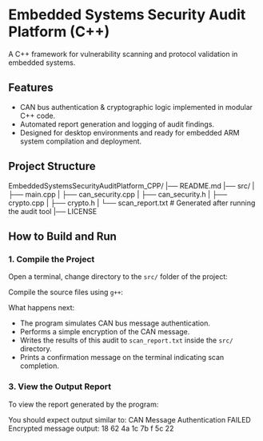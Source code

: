# Embedded Systems Security Audit Platform (C++)

A C++ framework for vulnerability scanning and protocol validation in embedded systems.

## Features

- CAN bus authentication & cryptographic logic implemented in modular C++ code.
- Automated report generation and logging of audit findings.
- Designed for desktop environments and ready for embedded ARM system compilation and deployment.

## Project Structure

EmbeddedSystemsSecurityAuditPlatform_CPP/
|── README.md
|── src/
| ├── main.cpp
| ├── can_security.cpp
| ├── can_security.h
| ├── crypto.cpp
| ├── crypto.h
| └── scan_report.txt # Generated after running the audit tool
|── LICENSE

## How to Build and Run

### 1. Compile the Project

Open a terminal, change directory to the `src/` folder of the project:

Compile the source files using `g++`:

What happens next:

- The program simulates CAN bus message authentication.
- Performs a simple encryption of the CAN message.
- Writes the results of this audit to `scan_report.txt` inside the `src/` directory.
- Prints a confirmation message on the terminal indicating scan completion.

### 3. View the Output Report

To view the report generated by the program:

You should expect output similar to:
CAN Message Authentication FAILED
Encrypted message output:
18 62 4a 1c 7b f 5c 22


